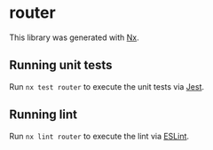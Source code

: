 # router

This library was generated with [Nx](https://nx.dev).

## Running unit tests

Run `nx test router` to execute the unit tests via [Jest](https://jestjs.io).

## Running lint

Run `nx lint router` to execute the lint via [ESLint](https://eslint.org/).
